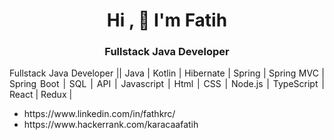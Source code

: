 

<h1 align= "center"> Hi , 👋 I'm Fatih </h1>

<h3 align="center">Fullstack Java Developer</h3>

<p align="justify"> Fullstack Java Developer || Java | Kotlin | Hibernate | Spring | Spring MVC | Spring Boot | SQL | API | Javascript | Html | CSS | Node.js | TypeScript | React | Redux | </p>

<ul>
   <li> https://www.linkedin.com/in/fathkrc/ </b></li>
   <li> https://www.hackerrank.com/karacaafatih </b></li>
</ul>
   
